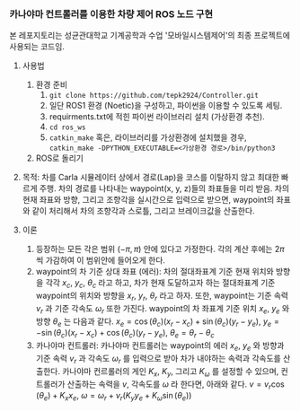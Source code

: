 ### 카나야마 컨트롤러를 이용한 차량 제어 ROS 노드 구현

본 레포지토리는 성균관대학교 기계공학과 수업 '모바일시스템제어'의 최종 프로젝트에 사용되는 코드임.

1. 사용법
    1. 환경 준비
        1. ```git clone https://github.com/tepk2924/Controller.git```
        2. 일단 ROS1 환경 (Noetic)을 구성하고, 파이썬을 이용할 수 있도록 세팅.
        3. requirments.txt에 적힌 파이썬 라이브러리 설치 (가상환경 추천).
        4. ```cd ros_ws```
        5. ```catkin_make``` 혹은, 라이브러리를 가상환경에 설치했을 경우, ```catkin_make -DPYTHON_EXECUTABLE=<가상환경 경로>/bin/python3```
    2. ROS로 돌리기

2. 목적: 차를 Carla 시뮬레이터 상에서 경로(Lap)을 코스를 이탈하지 않고 최대한 빠르게 주행. 차의 경로를 나타내는 waypoint(x, y, z)들의 좌표들을 미리 받음. 차의 현재 좌표와 방향, 그리고 조향각을 실시간으로 입력으로 받으면, waypoint의 좌표와 같이 처리해서 차의 조향각과 스로틀, 그리고 브레이크값을 산출한다.

3. 이론
    1. 등장하는 모든 각은 범위 $(-\pi, \pi)$ 안에 있다고 가정한다. 각의 계산 후에는 $2\pi$ 씩 가감하여 이 범위안에 들어오게 한다.
    2. waypoint의 차 기준 상대 좌표 (에러): 차의 절대좌표계 기준 현재 위치와 방향을 각각 $x_c$, $y_c$, ${\theta}_c$ 라고 하고, 차가 현재 도달하고자 하는 절대좌표계 기준 waypoint의 위치와 방향을 $x_r$, $y_r$, ${\theta}_r$ 라고 하자. 또한, waypoint는 기준 속력 $v_r$ 과 기준 각속도 ${\omega}_r$ 또한 가진다. waypoint의 차 좌표계 기준 위치 $x_e$, $y_e$ 와 방향 ${\theta}_e$ 는 다음과 같다. $x_e = \cos({\theta}_c)(x_r - x_c) + \sin({\theta}_c)(y_r - y_e)$, $y_e = -\sin({\theta}_c)(x_r - x_c) + \cos({\theta}_c)(y_r - y_e)$, ${\theta}_e = {\theta}_r - {\theta}_c$
    3. 카나야마 컨트롤러: 카나야마 컨트롤러는 waypoint의 에러 $x_e$, $y_e$ 와 방향과 기준 속력 $v_r$ 과 각속도 ${\omega}_r$ 를 입력으로 받아 차가 내야하는 속력과 각속도를 산출한다. 카나야마 컨르롤러의 게인 $K_x$, $K_y$, 그리고 $K_{\omega}$ 를 설정할 수 있으며, 컨트롤러가 산출하는 속력을 $v$, 각속도를 ${\omega}$ 라 한다면, 아래와 같다. $v = v_r\cos({\theta}_e) + K_{x}x_{e}$, ${\omega} = {\omega}_r + v_r(K_{y}y_{e} + K_{\omega}\sin({\theta}_e))$